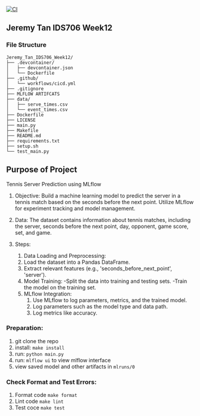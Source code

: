 [![CI](https://github.com/nogibjj/Jeremy_Tan_IDS706_Week12/actions/workflows/cicd.yml/badge.svg)](https://github.com/nogibjj/Jeremy_Tan_IDS706_Week12/actions/workflows/cicd.yml)

## Jeremy Tan IDS706 Week12
### File Structure
```
Jeremy_Tan_IDS706_Week12/
├── .devcontainer/
│   ├── devcontainer.json
│   └── Dockerfile
├── .github/
│   └── workflows/cicd.yml
├── .gitignore
├── MLFLOW ARTIFCATS
├── data/
│   ├── serve_times.csv
│   └── event_times.csv
├── Dockerfile
├── LICENSE
├── main.py
├── Makefile
├── README.md
├── requirements.txt
├── setup.sh
└── test_main.py
```

## Purpose of Project
Tennis Server Prediction using MLflow

1. Objective:
    Build a machine learning model to predict the server in a tennis match based on the seconds before the next point. Utilize MLflow for experiment tracking and model management.

2. Data:
    The dataset contains information about tennis matches, including the server, seconds before the next point, day, opponent, game score, set, and game.

3. Steps:

    1. Data Loading and Preprocessing:
    2. Load the dataset into a Pandas DataFrame.
    3. Extract relevant features (e.g., 'seconds_before_next_point', 'server').
    4. Model Training:
        -Split the data into training and testing sets.
        -Train the model on the training set.
    5. MLflow Integration:
        1. Use MLflow to log parameters, metrics, and the trained model.
        2. Log parameters such as the model type and data path.
        3. Log metrics like accuracy.

### Preparation: 
1. git clone the repo
2. install: `make install`
3. run: `python main.py`
4. run: `mlflow ui` to view mlflow interface 
5. view saved model and other artifacts in `mlruns/0`

### Check Format and Test Errors: 
1. Format code `make format`
2. Lint code `make lint`
3. Test coce `make test`

